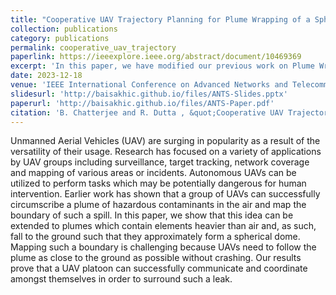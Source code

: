 ```yaml
---
title: "Cooperative UAV Trajectory Planning for Plume Wrapping of a Spherical Dome"
collection: publications
category: publications
permalink: cooperative_uav_trajectory
paperlink: https://ieeexplore.ieee.org/abstract/document/10469369
excerpt: 'In this paper, we have modified our previous work on Plume Wrapping in order to allow agents to make corrective action based on the shape of the Plume. In case of contaminants falling to the ground due to the particles being heavier than air, agents can modify their initial assmptions when encountering altitudes that violate safety considerations.'
date: 2023-12-18
venue: 'IEEE International Conference on Advanced Networks and Telecommunications Systems (ANTS)'
slidesurl: 'http://baisakhic.github.io/files/ANTS-Slides.pptx'
paperurl: 'http://baisakhic.github.io/files/ANTS-Paper.pdf'
citation: 'B. Chatterjee and R. Dutta , &quot;Cooperative UAV Trajectory Planning for Plume Wrapping of a Spherical Dome,&quot; <i> 2023 IEEE International Conference on Advanced Networks and Telecommunications Systems (ANTS), Jaipur, India, 2023, pp. 264-269,</i> doi: 10.1109/ANTS59832.2023.10469369.'
---
```



Unmanned Aerial Vehicles (UAV) are surging in popularity as a result of the versatility of their usage. Research has focused on a variety of applications by UAV groups including surveillance, target tracking, network coverage and mapping of various areas or incidents. Autonomous UAVs can be utilized to perform tasks which may be potentially dangerous for human intervention. Earlier work has shown that a group of UAVs can successfully circumscribe a plume of hazardous contaminants in the air and map the boundary of such a spill. In this paper, we show that this idea can be extended to plumes which contain elements heavier than air and, as such, fall to the ground such that they approximately form a spherical dome. Mapping such a boundary is challenging because UAVs need to follow the plume as close to the ground as possible without crashing. Our results prove that a UAV platoon can successfully communicate and coordinate amongst themselves in order to surround such a leak.